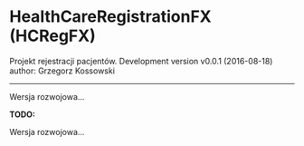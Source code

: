 # HealthCareRegistrationFX (HCRegFX)
Projekt rejestracji pacjentów.
Development version v0.0.1 (2016-08-18)
author: Grzegorz Kossowski

----
Wersja rozwojowa...

**TODO:**

Wersja rozwojowa...
